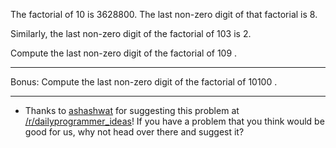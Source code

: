 

The factorial of 10 is 3628800. The last non-zero digit of that factorial is 8.

Similarly, the last non-zero digit of the factorial of 103 is 2.

Compute the last non-zero digit of the factorial of 109 .

* * *

Bonus: Compute the last non-zero digit of the factorial of 10100 .

* * *

- Thanks to [ashashwat](http://www.reddit.com/user/ashashwat) for suggesting this problem at [/r/dailyprogrammer\_ideas](/r/dailyprogrammer_ideas)! If you have a problem that you think would be good for us, why not head over there and suggest it?

